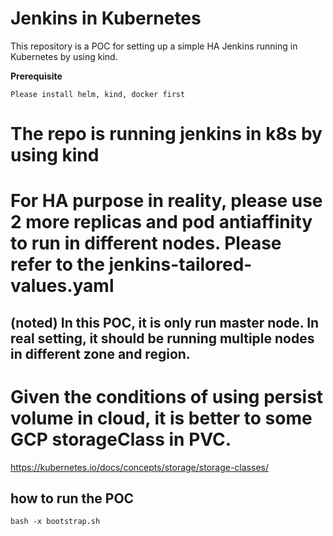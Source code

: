# Jenkins in Kubernetes
This repository is a POC for setting up a simple HA Jenkins  running in Kubernetes by using kind.

**Prerequisite**

`Please install helm, kind, docker first`



# The repo is running jenkins in k8s by using kind


# For HA purpose in reality, please use 2 more replicas and pod antiaffinity to run in different nodes. Please refer to the jenkins-tailored-values.yaml 

## (noted) In this POC, it is only run master node. In real setting, it should be running multiple nodes in different zone and region.

# Given the conditions of using persist volume in cloud, it is better to some GCP storageClass in PVC.
https://kubernetes.io/docs/concepts/storage/storage-classes/

##  how to run the POC

`bash -x bootstrap.sh`




